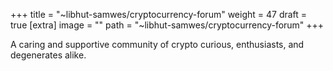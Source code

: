 
+++
title = "~libhut-samwes/cryptocurrency-forum"
weight = 47
draft = true
[extra]
image = ""
path = "~libhut-samwes/cryptocurrency-forum"
+++

A caring and supportive community of crypto curious, enthusiasts, and degenerates alike.
